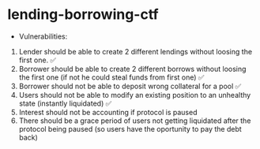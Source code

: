 # lending-borrowing-ctf

- Vulnerabilities:
1. Lender should be able to create 2 different lendings without loosing the first one. ✅
2. Borrower should be able to create 2 different borrows without loosing the first one (if not he could steal funds from first one) ✅
3. Borrower should not be able to deposit wrong collateral for a pool ✅
4. Users should not be able to modify an existing position to an unhealthy state (instantly liquidated) ✅
5. Interest should not be accounting if protocol is paused
6. There should be a grace period of users not getting liquidated after the protocol being paused (so users have the oportunity to pay the debt back)